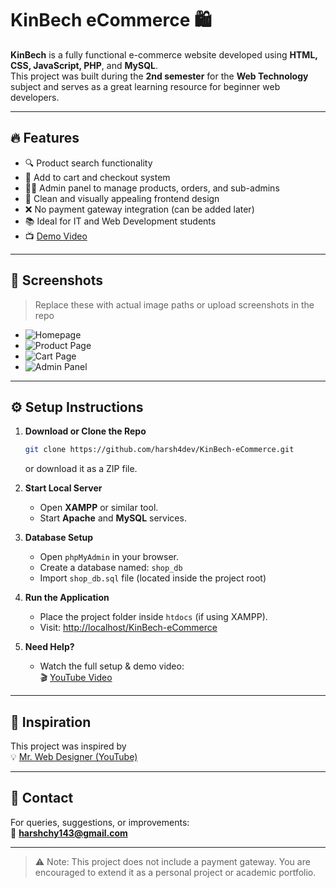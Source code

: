 
# KinBech eCommerce 🛍️

**KinBech** is a fully functional e-commerce website developed using **HTML, CSS, JavaScript, PHP**, and **MySQL**.  
This project was built during the **2nd semester** for the **Web Technology** subject and serves as a great learning resource for beginner web developers.

---

## 🔥 Features

- 🔍 Product search functionality  
- 🛒 Add to cart and checkout system  
- 🧑‍💼 Admin panel to manage products, orders, and sub-admins  
- 🎨 Clean and visually appealing frontend design  
- ❌ No payment gateway integration (can be added later)  
- 📚 Ideal for IT and Web Development students  
- 📺 [Demo Video](https://www.youtube.com/watch?v=cJfLs9eCTj8)

---

## 📸 Screenshots

> Replace these with actual image paths or upload screenshots in the repo

- ![Homepage](output_images/homepage.png)
- ![Product Page](output_images/product_page.png)
- ![Cart Page](output_images/cart_page.png)
- ![Admin Panel](output_images/admin_panel.png)

---

## ⚙️ Setup Instructions

1. **Download or Clone the Repo**
   ```bash
   git clone https://github.com/harsh4dev/KinBech-eCommerce.git
   ```
   or download it as a ZIP file.

2. **Start Local Server**
   - Open **XAMPP** or similar tool.
   - Start **Apache** and **MySQL** services.

3. **Database Setup**
   - Open `phpMyAdmin` in your browser.
   - Create a database named: `shop_db`
   - Import `shop_db.sql` file (located inside the project root)

4. **Run the Application**
   - Place the project folder inside `htdocs` (if using XAMPP).
   - Visit: [http://localhost/KinBech-eCommerce](http://localhost/KinBech-eCommerce)

5. **Need Help?**
   - Watch the full setup & demo video:  
     🎬 [YouTube Video](https://www.youtube.com/watch?v=cJfLs9eCTj8)

---

## 🙏 Inspiration

This project was inspired by  
💡 [Mr. Web Designer (YouTube)](https://www.youtube.com/@MrWebDesignerAnas)

---

## 📩 Contact

For queries, suggestions, or improvements:  
📧 **harshchy143@gmail.com**

---

> ⚠️ Note: This project does not include a payment gateway. You are encouraged to extend it as a personal project or academic portfolio.
